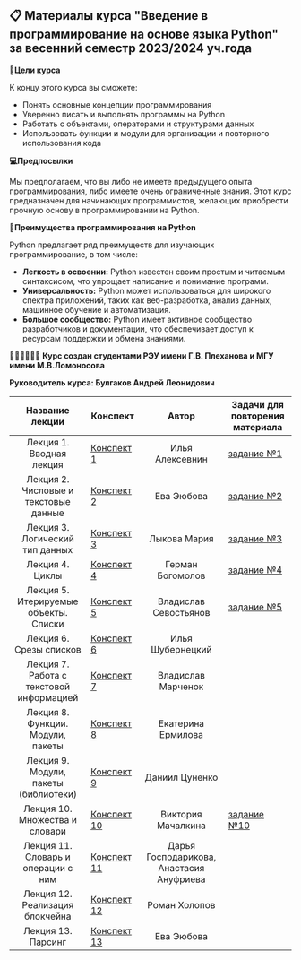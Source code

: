 ## 📋 Материалы курса "Введение в программирование на основе языка Python" за весенний семестр 2023/2024 уч.года
**🎯Цели курса**

К концу этого курса вы сможете:

* Понять основные концепции программирования
* Уверенно писать и выполнять программы на Python
* Работать с объектами, операторами и структурами данных
* Использовать функции и модули для организации и повторного использования кода

**💻Предпосылки**

Мы предполагаем, что вы либо не имеете предыдущего опыта программирования, либо имеете очень ограниченные знания. Этот курс предназначен для начинающих программистов, желающих приобрести прочную основу в программировании на Python.

**🥇Преимущества программирования на Python**

Python предлагает ряд преимуществ для изучающих программирование, в том числе:

* **Легкость в освоении:** Python известен своим простым и читаемым синтаксисом, что упрощает написание и понимание программ.
* **Универсальность:** Python может использоваться для широкого спектра приложений, таких как веб-разработка, анализ данных, машинное обучение и автоматизация.
* **Большое сообщество:** Python имеет активное сообщество разработчиков и документации, что обеспечивает доступ к ресурсам поддержки и обмена знаниями.

👩🏻‍🎓🧑🏻‍🎓
**Курс создан студентами РЭУ имени Г.В. Плеханова и МГУ имени М.В.Ломоносова**

**Руководитель курса: Булгаков Андрей Леонидович**



Название лекции | Конспект | Автор | Задачи для повторения материала |
|:----:|----|:----:|----|
| Лекция 1. Вводная лекция| [Конспект 1](https://colab.research.google.com/drive/1XBhE5lwOswPRN6gLSPzNFOHZVRJQ-mNi) | Илья Алексевнин | [задание №1](https://colab.research.google.com/drive/1qoarHVy3bK1pSJ4z7G6Zs8kGciLMIpyv?usp=sharing) |||
| Лекция 2. Числовые и текстовые данные | [Конспект 2](https://colab.research.google.com/drive/1_Hj903GGxptZ9Idei5_75OdlmVYAoYtK?usp=sharing) | Ева Эюбова |[задание №2](https://colab.research.google.com/drive/1Sox7lv7xxEHSoyAGvhQg7xmQ5XBE-gzL)|||
| Лекция 3. Логический тип данных| [Конспект 3](https://colab.research.google.com/drive/1rJrQtkN8uM9GxoGcK9x6kPoRPi-2vXda?usp=sharing) | Лыкова Мария | [задание №3](https://colab.research.google.com/drive/1pBEMTFk60GpEwV6Pe-znJKMesCZKgffo?usp=sharing) |||
| Лекция 4. Циклы | [Конспект 4](https://colab.research.google.com/drive/1DXd-NiUErPdmnBjWqtGf0A14MPoNJyjP?usp=sharing) | Герман Богомолов | [задание №4](https://colab.research.google.com/drive/1DlHyB5ggKfT2T-nYKUdkh4l2eYt_V9Sh?usp=sharing) |||
| Лекция 5. Итерируемые объекты. Списки | [Конспект 5](https://colab.research.google.com/drive/1hZ1ks-upUGHzq3Z1M7yOY6gTKAkMsqxR?usp=sharing) | Владислав Севостьянов | [задание №5](https://colab.research.google.com/drive/19c002xPtMG-S8JmYFz17hjYnsrhnZJTZ?usp=sharing) |||
| Лекция 6. Срезы списков | [Конспект 6](https://colab.research.google.com/drive/1A5ySSCqEmy9LkUptzF8nIdajMTl0yoLh#scrollTo=QfPj6vDg_hpg) | Илья Шубернецкий |||
| Лекция 7. Работа с текстовой информацией | [Конспект 7](https://colab.research.google.com/drive/1UOLqJAAWbI1bBVK9IzIQj9yNHvqVmSLm?usp=sharing) | Владислав Марченок |||
| Лекция 8. Функции. Модули, пакеты | [Конспект 8](https://colab.research.google.com/drive/1jpKr0r_wVhJWXFPVdVtWdAHSUZmsxJ-u?hl=ru#scrollTo=dMDdVTQbDS_U) | Екатерина Ермилова |||
| Лекция 9. Модули, пакеты (библиотеки) | [Конспект 9](https://colab.research.google.com/drive/1B8qrUa_-fAJgCIIkwNu4MDjOQZZydNt8#scrollTo=CQjqEfbYi9oD) | Даниил Цуненко |||
| Лекция 10. Множества и словари | [Конспект 10](https://colab.research.google.com/drive/1zzgM-QtZWY6JHDhxJI2W9uZNHIBSYoJY?usp=sharing) | Виктория Мачалкина |[задание №10](https://colab.research.google.com/drive/1Sox7lv7xxEHSoyAGvhQg7xmQ5XBE-gzL) |||
| Лекция 11. Словарь и операции с ним | [Конспект 11](https://colab.research.google.com/drive/1pdAplGdbz61RH0O9uWgbLowZjCQM-iby?usp=sharing) | Дарья Господарикова, Анастасия Ануфриева |||
| Лекция 12. Реализация блокчейна | [Конспект 12](https://colab.research.google.com/drive/1HaWX3lm_Tss8s2cK8JAodIo3TV_EZpuO#scrollTo=Vdx2YAIXpXXD) | Роман Холопов |||
| Лекция 13. Парсинг |[Конспект 13](https://colab.research.google.com/drive/1o7hS7eMHALaEDYYPXPmKiG5ma1glmbsr?usp=sharing)| Ева Эюбова |||
